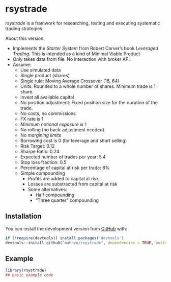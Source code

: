 
<!-- README.md is generated from README.Rmd. Please edit that file -->

# rsystrade

<!-- badges: start -->
<!-- badges: end -->

*rsystrade* is a framwork for researching, testing and executing
systematic trading strategies.

About this version:

-   Implements the *Starter System* from Robert Carver’s book *Leveraged
    Trading*. This is intended as a kind of Minimal Viable Product
-   Only takes data from file. No interaction with broker API.  
-   Assume:
    -   Use simulated data
    -   Single product (shares)
    -   Single rule: Moving Average Crossover (16, 64)
    -   Units: Rounded to a whole number of shares. Minimum trade is 1
        share.
    -   Invest all available capital
    -   No position adjustment: Fixed position size for the duration of
        the trade.
    -   No costs, no commissions
    -   FX rate is 1
    -   *Minimum notional exposure* is 1
    -   No rolling (no back-adjustment needed)
    -   No *margining limits*
    -   Borrowing cost is 0 (for leverage and short selling)
    -   Risk Target: 0.12
    -   Sharpe Ratio: 0.24
    -   Expected number of trades per year: 5.4
    -   Stop loss fraction: 0.5
    -   Percentage of capital at risk per trade: 6%
    -   Simple compounding
        -   Profits are added to capital at risk
        -   Losses are substracted from capital at risk
        -   Some alternatives:
            -   Half compounding
            -   “Three quarter” compounding

## Installation

You can install the development version from
[GitHub](https://github.com/) with:

``` r
if (!require(devtools)) install.packages('devtools') 
devtools::install_github("mahovo/rsystrade", dependencies = TRUE, build_vignettes = TRUE)
```

## Example

``` r
library(rsystrade)
## basic example code
```
